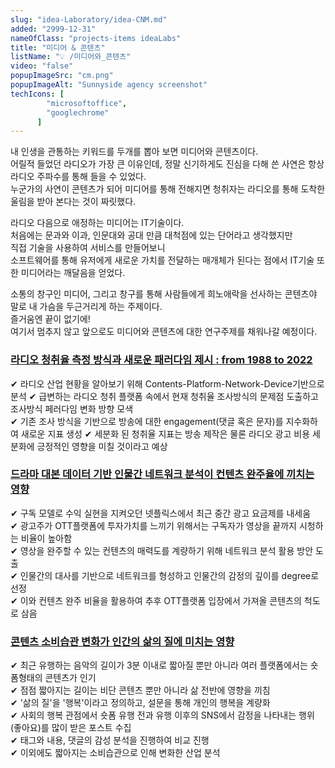 ```yaml
---
slug: "idea-Laboratory/idea-CNM.md"
added: "2999-12-31"
nameOfClass: "projects-items ideaLabs"
title: "미디어 & 콘텐츠"
listName: "💡 /미디어와_콘텐츠"
video: "false"
popupImageSrc: "cm.png"
popupImageAlt: "Sunnyside agency screenshot"
techIcons: [
        "microsoftoffice",
        "googlechrome"
      ]
---
```


내 인생을 관통하는 키워드를 두개를 뽑아 보면 미디어와 콘텐츠이다.  
어릴적 들었던 라디오가 가장 큰 이유인데, 정말 신기하게도 진심을 다해 쓴 사연은 항상 라디오 주파수를 통해 들을 수 있었다.   
누군가의 사연이 콘텐츠가 되어 미디어를 통해 전해지면 청취자는 라디오를 통해 도착한 울림을 받아 본다는 것이 짜릿했다.  
   
라디오 다음으로 애정하는 미디어는 IT기술이다.  
처음에는 문과와 이과, 인문대와 공대 만큼 대척점에 있는 단어라고 생각했지만   
직접 기술을 사용하여 서비스를 만들어보니   
소프트웨어를 통해 유저에게 새로운 가치를 전달하는 매개체가 된다는 점에서 IT기술 또한 미디어라는 깨달음을 얻었다.   
  
소통의 창구인 미디어, 그리고 창구를 통해 사람들에게 희노애락을 선사하는 콘텐츠야 말로 내 가슴을 두근거리게 하는 주제이다.  
즐거움엔 끝이 없기에!  
여기서 멈추지 않고 앞으로도 미디어와 콘텐츠에 대한 연구주제를 채워나갈 예정이다.  

### [라디오 청취율 측정 방식과 새로운 패러다임 제시 : from 1988 to 2022](https://drive.google.com/file/d/1gGJqA5Thc5zIT0FKsD6XpVIfRAljm8Um/view?usp=sharing    "클릭하여 상세 문서를 다운받을 수 있습니다.")   
✔︎ 라디오 산업 현황을 알아보기 위해 Contents-Platform-Network-Device기반으로 분석
✔︎ 급변하는 라디오 청취 플랫폼 속에서 현재 청취율 조사방식의 문제점 도출하고 조사방식 페러다임 변화 방향 모색  
✔︎ 기존 조사 방식을 기반으로 방송에 대한 engagement(댓글 혹은 문자)를 지수화하여 새로운 지표 생성
✔︎ 세분화 된 청취율 지표는 방송 제작은 물론 라디오 광고 비용 세분화에 긍정적인 영향을 미칠 것이라고 예상  
    
### [드라마 대본 데이터 기반 인물간 네트워크 분석이 컨텐츠 완주율에 끼치는 영향]()     
✔︎ 구독 모델로 수익 실현을 지켜오던 넷플릭스에서 최근 중간 광고 요금제를 내세움  
✔︎ 광고주가 OTT플랫폼에 투자가치를 느끼기 위해서는 구독자가 영상을 끝까지 시청하는 비율이 높아함  
✔︎ 영상을 완주할 수 있는 컨텐츠의 매력도를 계량하기 위해 네트워크 분석 활용 방안 도출    
✔︎ 인물간의 대사를 기반으로 네트워크를 형성하고 인물간의 감정의 깊이를 degree로 선정     
✔︎ 이와 컨텐츠 완주 비율을 활용하여 추후 OTT플랫폼 입장에서 가져올 콘텐츠의 척도로 삼음  
  
  
### [콘텐츠 소비습관 변화가 인간의 삶의 질에 미치는 영향]() 
✔︎ 최근 유행하는 음악의 길이가 3분 이내로 짧아질 뿐만 아니라 여러 플랫폼에서는 숏폼형태의 콘텐츠가 인기  
✔︎ 점점 짧아지는 길이는 비단 콘텐츠 뿐만 아니라 삶 전반에 영향을 끼침  
✔︎ '삶의 질'을 '행복'이라고 정의하고, 설문을 통해 개인의 행복을 계량화  
✔︎ 사회의 행복 관점에서 숏폼 유행 전과 유행 이후의 SNS에서 감정을 나타내는 행위(좋아요)를 많이 받은 포스트 수집  
✔︎ 태그와 내용, 댓글의 감성 분석을 진행하여 비교 진행   
✔︎ 이외에도 짧아지는 소비습관으로 인해 변화한 산업 분석  

